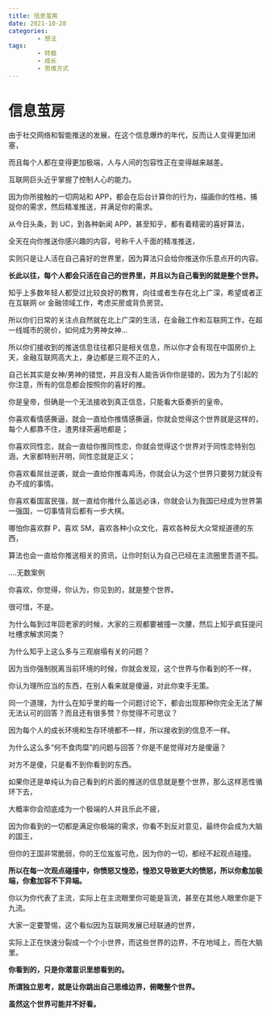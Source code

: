 ```yaml
---
title: 信息茧房
date: 2021-10-28
categories:
        - 想法
tags:
        - 转载
        - 成长
        - 思维方式
---
```


# 信息茧房

由于社交网络和智能推送的发展，在这个信息爆炸的年代，反而让人变得更加闭塞，

而且每个人都在变得更加极端，人与人间的包容性正在变得越来越差。

互联网巨头近乎掌握了控制人心的能力。

因为你所接触的一切网站和 APP，都会在后台计算你的行为，描画你的性格，捕捉你的需求，然后精准推送，并满足你的需求。

从今日头条，到 UC，到各种新闻 APP，甚至知乎，都有着精密的喜好算法，

全天在向你推送你感兴趣的内容，号称千人千面的精准推送，

实则只是让人活在自己喜好的世界里，因为算法只会给你推送你乐意点开的内容。

**长此以往，每个人都会只活在自己的世界里，并且以为自己看到的就是整个世界。**

知乎上多数年轻人都受过比较良好的教育，向往或者生存在北上广深，希望或者正在互联网 or 金融领域工作，考虑买房或背负房贷。

所以你们日常的关注点自然就在北上广深的生活，在金融工作和互联网工作，在超一线城市的房价，如何成为男神女神...

所以你们接收到的推送信息往往都只是相关信息，所以你才会有现在中国房价上天，金融互联网高大上，身边都是三观不正的人，

自己长其实是女神/男神的错觉，并且没有人能告诉你你是错的，因为为了引起的你注意，所有的信息都会按照你的喜好的推。

你是皇帝，但确是一个无法接收到真正信息，只能看大臣奏折的皇帝。

你喜欢看情感撕逼，就会一直给你推情感撕逼，你就会觉得这个世界就是这样的，每个人都靠不住，渣男绿茶遍地都是；

你喜欢同性恋，就会一直给你推同性恋，你就会觉得这个世界对于同性恋特别包涵，大家都特别开明，同性恋就是正义；

你喜欢看屌丝逆袭，就会一直给你推毒鸡汤，你就会认为这个世界只要努力就没有办不成的事情。

你喜欢看国富民强，就一直给你推什么虽远必诛，你就会认为我国已经成为世界第一强国，一切事情背后都有一步大棋。

哪怕你喜欢群 P，喜欢 SM，喜欢各种小众文化，喜欢各种反大众常规道德的东西，

算法也会一直给你推送相关的资讯，让你时刻认为自己已经在主流圈里吾道不孤。

....无数案例

你喜欢，你觉得，你认为，你见到的，就是整个世界。

很可惜，不是。

为什么每到过年回老家的时候，大家的三观都要被撞一次腰，然后上知乎疯狂提问吐槽求解求同类？

为什么知乎上这么多与三观崩塌有关的问题？

因为当你强制脱离当前环境的时候，你就会发现，这个世界与你看到的不一样，

你认为理所应当的东西，在别人看来就是傻逼，对此你束手无策。

同一个道理，为什么在知乎里的每一个问题讨论下，都会出现那种你完全无法了解无法认可的回答？而且还有很多赞？你觉得不可思议？

因为每个人的成长环境和生存环境都不一样，所以接收到的信息不一样。

为什么这么多“何不食肉糜”的问题与回答？你是不是觉得对方是傻逼？

对方不是傻，只是看不到你看到的东西。

如果你还是单纯认为自己看到的片面的推送的信息就是整个世界，那么这样恶性循环下去，

大概率你会彻底成为一个极端的人并且乐此不疲，

因为你看到的一切都是满足你极端的需求，你看不到反对意见，最终你会成为大脑的国王，

但你的王国非常脆弱，你的王位岌岌可危，因为你的一切，都经不起观点碰撞。

**所以在每一次观点碰撞中，你愤怒又惶恐，惶恐又导致更大的愤怒，所以你愈加极端，你愈加容不下异端。**

你以为你代表了主流，实际上在主流眼里你可能是盲流，甚至在其他人眼里你是下九流。

大家一定要警惕，这个看似因为互联网发展已经联通的世界，

实际上正在快速分裂成一个个小世界，而这些世界的边界，不在地域上，而在大脑里。

**你看到的，只是你潜意识里想看到的。**

**所谓独立思考，就是让你跳出自己思维边界，俯瞰整个世界。**

**虽然这个世界可能并不好看。**
